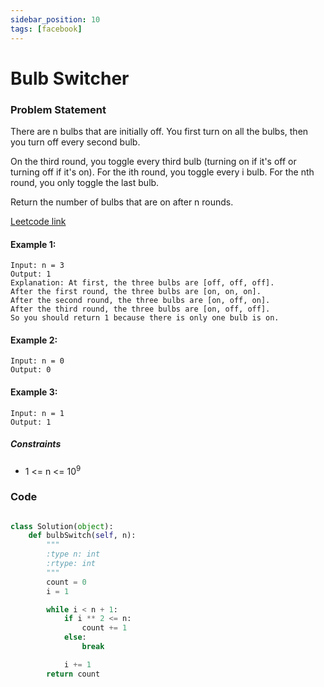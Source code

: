 ```yaml
---
sidebar_position: 10
tags: [facebook]
---
```


# Bulb Switcher

### Problem Statement

There are n bulbs that are initially off. You first turn on all the bulbs, then you turn off every second bulb.

On the third round, you toggle every third bulb (turning on if it's off or turning off if it's on). For the ith round, you toggle every i bulb. For the nth round, you only toggle the last bulb.

Return the number of bulbs that are on after n rounds.

[Leetcode link](https://leetcode.com/problems/bulb-switcher/)

#### Example 1:

```
Input: n = 3
Output: 1
Explanation: At first, the three bulbs are [off, off, off].
After the first round, the three bulbs are [on, on, on].
After the second round, the three bulbs are [on, off, on].
After the third round, the three bulbs are [on, off, off].
So you should return 1 because there is only one bulb is on.
```

#### Example 2:

```
Input: n = 0
Output: 0
```

#### Example 3:

```
Input: n = 1
Output: 1
```

##### Constraints

- 1 <= n <= 10<sup>9</sup>

### Code

```python title="Python3 Code"

class Solution(object):
    def bulbSwitch(self, n):
        """
        :type n: int
        :rtype: int
        """
        count = 0
        i = 1

        while i < n + 1:
            if i ** 2 <= n:
                count += 1
            else:
                break

            i += 1
        return count
```
